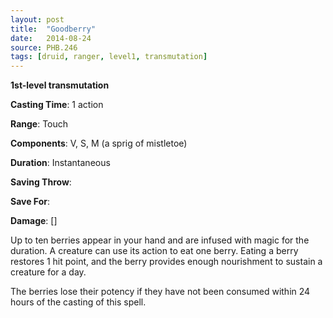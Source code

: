 ```yaml
---
layout: post
title:  "Goodberry"
date:   2014-08-24
source: PHB.246
tags: [druid, ranger, level1, transmutation]
---
```


**1st-level transmutation**

**Casting Time**: 1 action

**Range**: Touch

**Components**: V, S, M (a sprig of mistletoe)

**Duration**: Instantaneous

**Saving Throw**:

**Save For**:

**Damage**: []

Up to ten berries appear in your hand and are infused with magic for the duration. A creature can use its action to eat one berry. Eating a berry restores 1 hit point, and the berry provides enough nourishment to sustain a creature for a day.

The berries lose their potency if they have not been consumed within 24 hours of the casting of this spell.
